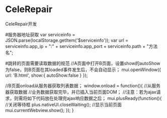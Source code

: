# CeleRepair
CeleRepair开发

#服务器地址获取
var serviceinfo = JSON.parse(localStorage.getItem('$serviceinfo'));
var url = serviceinfo.app_ip + ":" + serviceinfo.app_port + serviceinfo.path + "方法名";

#跳转的页面需要读取数据的规范
//A页面中打开B页面，设置show的autoShow为false，则B页面在其loaded事件发生后，不会自动显示；
mui.openWindow({
    url: 'B.html', 
    show:{
      autoShow:false
    }
  });

//B页面onload从服务器获取列表数据；
window.onload = function(){
  //从服务器获取数据
  //业务数据获取完毕，并已插入当前页面DOM；
  //注意：若为ajax请求，则需将如下代码放在处理完ajax响应数据之后；
  mui.plusReady(function(){
    //关闭等待框
    plus.nativeUI.closeWaiting();
    //显示当前页面
    mui.currentWebview.show();
  });
}